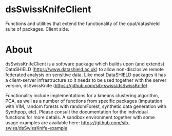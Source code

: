 dsSwissKnifeClient
============

Functions and utilities that extend the functionality of the opal/datashield suite of packages. Client side.



About
=====

dsSwissKnifeClient is a software package which builds upon (and extends) DataSHIELD (https://www.datashield.ac.uk) to allow non-disclosive remote federated analysis on sensitive data. Like most DataSHIELD packages it has a client-server infrastructure so it needs to be used together with the server version, dsSwissKnife (https://github.com/sib-swiss/dsSwissKnife).

Functionality include implementations for a kmeans clustering algorithm, PCA, as well as a number of functions from specific packages (imputation with VIM, random forests with randomForest, synthetic data generation with Synthpop, etc). 
Please consult the documentation for the individual functions for more details.
A sandbox environment together with some usage examples are available here:
https://github.com/sib-swiss/dsSwissKnife-example
